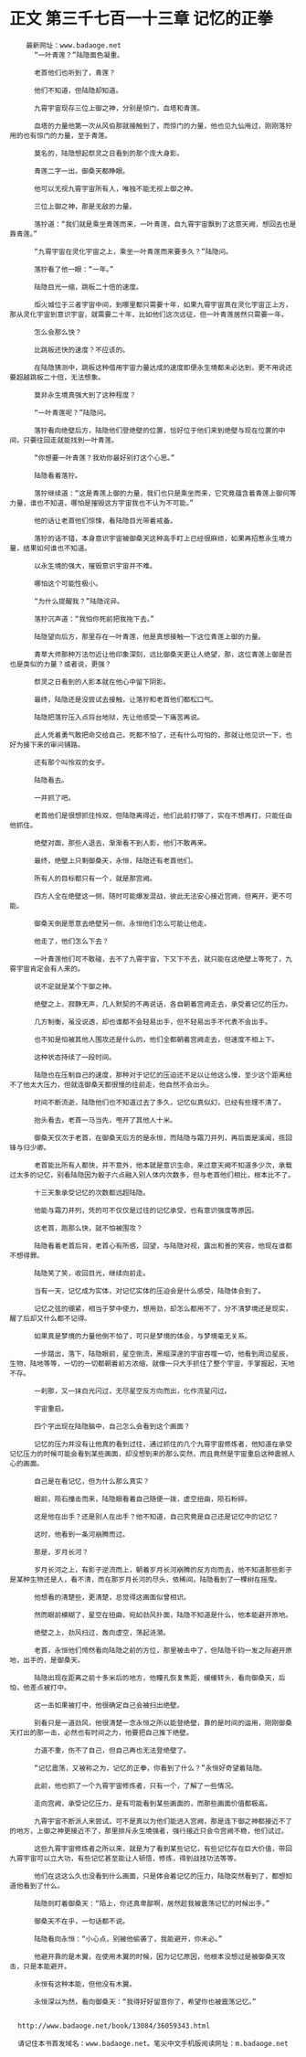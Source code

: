 # 正文 第三千七百一十三章 记忆的正拳
        最新网址：www.badaoge.net
          “一叶青莲？”陆隐面色凝重。
      
          老首他们也听到了，青莲？
      
          他们不知道，但陆隐却知道。
      
          九霄宇宙现存三位上御之神，分别是惊门，血塔和青莲。
      
          血塔的力量他第一次从风伯那就接触到了，而惊门的力量，他也见九仙用过，刚刚落狞用的也有惊门的力量，至于青莲。
      
          莫名的，陆隐想起祭灵之日看到的那个庞大身影。
      
          青莲二字一出，御桑天都睁眼。
      
          他可以无视九霄宇宙所有人，唯独不能无视上御之神。
      
          三位上御之神，那是无敌的力量。
      
          落狞道：“我们就是乘坐青莲而来，一叶青莲，自九霄宇宙飘到了这意天阙，想回去也是靠青莲。”
      
          “九霄宇宙在灵化宇宙之上，乘坐一叶青莲而来要多久？”陆隐问。
      
          落狞看了他一眼：“一年。”
      
          陆隐目光一缩，跳板二十倍的速度。
      
          炬火城位于三者宇宙中间，到哪里都只需要十年，如果九霄宇宙真在灵化宇宙正上方，那从灵化宇宙到意识宇宙，就需要二十年，比如他们这次远征，但一叶青莲居然只需要一年。
      
          怎么会那么快？
      
          比跳板还快的速度？不应该的。
      
          在陆隐猜测中，跳板这种借用宇宙力量达成的速度即便永生境都未必达到，更不用说还要超越跳板二十倍，无法想象。
      
          莫非永生境真强大到了这种程度？
      
          “一叶青莲呢？”陆隐问。
      
          落狞看向绝壁后方，陆隐他们登绝壁的位置，恰好位于他们来到绝壁与现在位置的中间，只要往回走就能找到一叶青莲。
      
          “你想要一叶青莲？我劝你最好别打这个心思。”
      
          陆隐看着落狞。
      
          落狞继续道：“这是青莲上御的力量，我们也只是乘坐而来，它究竟蕴含着青莲上御何等力量，谁也不知道，哪怕是摧毁这方宇宙我也不认为不可能。”
      
          他的话让老首他们惊悚，看陆隐目光带着戒备。
      
          落狞的话不错，本身意识宇宙被御桑天这种高手盯上已经很麻烦，如果再招惹永生境力量，结果如何谁也不知道。
      
          以永生境的强大，摧毁意识宇宙并不难。
      
          哪怕这个可能性极小。
      
          “为什么提醒我？”陆隐诧异。
      
          落狞沉声道：“我怕你死前把我拖下去。”
      
          陆隐望向后方，那里存在一叶青莲，他是真想接触一下这位青莲上御的力量。
      
          青草大师那种万法勿近让他印象深刻，远比御桑天更让人绝望，那，这位青莲上御是否也是类似的力量？或者说，更强？
      
          祭灵之日看到的人影本就在他心中留下阴影。
      
          最终，陆隐还是没尝试去接触，让落狞和老首他们都松口气。
      
          陆隐把落狞压入点将台地狱，先让他感受一下痛苦再说。
      
          此人凭着勇气敢把命交给自己，死都不怕了，还有什么可怕的，那就让他见识一下，也好为接下来的审问铺路。
      
          还有那个叫怜双的女子。
      
          陆隐看去。
      
          一并抓了吧。
      
          老首他们是很想抓住怜双，但陆隐离得近，他们此前打够了，实在不想再打，只能任由他抓住。
      
          绝壁对面，那些人退去，渐渐看不到人影，他们不敢再来。
      
          最终，绝壁上只剩御桑天，永恒，陆隐还有老首他们。
      
          所有人的目标都只有一个，就是那宫阙。
      
          四方人全在绝壁这一侧，随时可能爆发混战，彼此无法安心接近宫阙，但离开，更不可能。
      
          御桑天倒是愿意去绝壁另一侧，永恒他们怎么可能让他走。
      
          他走了，他们怎么下去？
      
          一叶青莲他们可不敢碰，去不了九霄宇宙，下又下不去，就只能在这绝壁上等死了，九霄宇宙肯定会有人来的。
      
          说不定就是某个下御之神。
      
          绝壁之上，寂静无声，几人默契的不再说话，各自朝着宫阙走去，承受着记忆的压力。
      
          几方制衡，虽没说透，却也谁都不会轻易出手，但不轻易出手不代表不会出手。
      
          也不知是怕被其他人围攻还是什么的，他们全都朝着宫阙走去，但速度不相上下。
      
          这种状态持续了一段时间。
      
          陆隐也在压制自己的速度，那种对于记忆的压迫还不足以让他这么慢，至少这个距离给不了他太大压力，但就连御桑天都很慢的往前走，他自然不会出头。
      
          时间不断流逝，陆隐他们也不知道过去了多久，记忆似真似幻，已经有些理不清了。
      
          抬头看去，老首一马当先，甩开了其他人十米。
      
          御桑天仅次于老首，在御桑天后方的是永恒，而陆隐与霜刀并列，再后面是溪闻，揽回锋与归少卿。
      
          老首能比所有人都快，并不意外，他本就是意识生命，来过意天阙不知道多少次，承载过太多的记忆，别看陆隐因为骰子六点融入别人体内次数多，但与老首他们相比，根本比不了。
      
          十三天象承受记忆的次数都远超陆隐。
      
          他能与霜刀并列，凭的可不仅仅是过往的记忆承受，也有意识强度等原因。
      
          这老首，跑那么快，就不怕被围攻？
      
          陆隐看着老首后背，老首心有所感，回望，与陆隐对视，露出和善的笑容，他现在谁都不想得罪。
      
          陆隐笑了笑，收回目光，继续向前走。
      
          当有一天，记忆成为实体，对记忆实体的压迫会是什么感受，陆隐体会到了。
      
          记忆之弦的绷紧，相当于梦中使力，想用劲，却怎么都用不了，分不清梦境还是现实，醒了后却又什么都不记得。
      
          如果真是梦境的力量他倒不怕了，可只是梦境的体会，与梦境毫无关系。
      
          一步踏出，落下，陆隐眼前，星空倒流，黑暗深邃的宇宙吞噬一切，他看到周边星辰，生物，陆地等等，一切的一切都朝着前方浓缩，就像一只大手抓住了整个宇宙，手掌握起，天地不存。
      
          一刹那，又一抹白光闪过，无尽星空反方向而出，化作流星闪过。
      
          宇宙重启。
      
          四个字出现在陆隐脑中，自己怎么会看到这个画面？
      
          记忆的压力并没有让他真的看到过往，通过抓住的几个九霄宇宙修炼者，他知道在承受记忆压力的时候可能会看到某些画面，却没想到来的那么突然，而且竟然是宇宙重启这种震撼人心的画面。
      
          自己是在看记忆，但为什么那么真实？
      
          眼前，陨石撞击而来，陆隐眼看着自己随便一拨，虚空扭曲，陨石粉碎。
      
          这是他在出手？还是别人在出手？他不知道，自己究竟是自己还是记忆中的记忆？
      
          这时，他看到一条河崩腾而过。
      
          那是，岁月长河？
      
          岁月长河之上，有影子逆流而上，朝着岁月长河崩腾的反方向而去，他不知道那些影子是某种生物还是人，看不清，而在那岁月长河的尽头，依稀间，陆隐看到了一棵树在摇曳。
      
          他想看的清楚些，更清楚，总觉得这画面似曾相识。
      
          然而眼前模糊了，星空在扭曲，宛如劲风扑面，陆隐不知道是什么，他本能避开原地。
      
          绝壁之上，劲风扫过，轰向虚空，荡起涟漪。
      
          老首，永恒他们愕然看向陆隐之前的方位，那里被击中了，但陆隐千钧一发之际避开原地，出手的，是御桑天。
      
          陆隐出现在距离之前十多米后的地方，他瞳孔恢复焦距，缓缓转头，看向御桑天，后怕，他差点被打中。
      
          这一击如果被打中，他很确定自己会被扫出绝壁。
      
          别看只是一道劲风，他很清楚一念永恒之所以能登绝壁，靠的是时间的运用，刚刚御桑天打出的那一击，必然也有时间之力，他要把自己推下绝壁。
      
          力道不重，伤不了自己，但自己再也无法登绝壁了。
      
          “记忆震荡，又被称之为，记忆的正拳，你看到了什么？”永恒好奇望着陆隐。
      
          此前，他也抓了一个九霄宇宙修炼者，只有一个，了解了一些情况。
      
          走向宫阙，承受记忆压力，是有可能看到某些画面的，而那些画面价值都极高。
      
          九霄宇宙不断派人来尝试，可不是真以为他们能进入宫阙，那是连下御之神都接近不了的地方，上御之神更接近不了，那里排斥永生境强者，强行接近只会令宫阙不稳，他们试过。
      
          这些九霄宇宙修炼者之所以来，就是为了看到某些记忆，有些记忆存在巨大价值，带回九霄宇宙可以立大功，有些记忆甚至能让人顿悟，修炼，得到战技功法等等。
      
          他们在这这么久也没看到什么画面，只是体会着记忆的压力，陆隐突然看到了，都想知道他看到了什么。
      
          陆隐则盯着御桑天：“陌上，你还真卑鄙啊，居然趁我被震荡记忆的时候出手。”
      
          御桑天不在乎，一句话都不说。
      
          陆隐看向永恒：“小心点，别被他偷袭了，我能避开，你未必。”
      
          他避开靠的是木翼，在使用木翼的时候，因为记忆原因，他根本没想过是被御桑天攻击，只是本能避开。
      
          永恒有这种本能，但他没有木翼。
      
          永恒深以为然，看向御桑天：“我得好好留意你了，希望你也被震荡记忆。”
      
      
      http://www.badaoge.net/book/13084/36059343.html
      
      请记住本书首发域名：www.badaoge.net。笔尖中文手机版阅读网址：m.badaoge.net